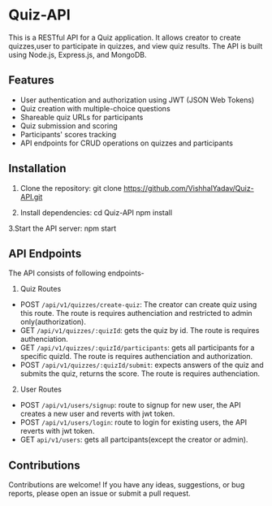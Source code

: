 # Quiz-API
This is a RESTful API for a Quiz application. It allows creator to create quizzes,user to participate in quizzes, and view quiz results. The API is built using Node.js, Express.js, and MongoDB.

## Features
- User authentication and authorization using JWT (JSON Web Tokens)
- Quiz creation with multiple-choice questions
- Shareable quiz URLs for participants
- Quiz submission and scoring
- Participants' scores tracking
- API endpoints for CRUD operations on quizzes and participants

## Installation

1. Clone the repository:
   git clone https://github.com/VishhalYadav/Quiz-API.git
   
2. Install dependencies:
   cd Quiz-API
   npm install
   
3.Start the API server:
  npm start


## API Endpoints
The API consists of following endpoints-
1. Quiz Routes
- POST `/api/v1/quizzes/create-quiz`: The creator can create quiz using this route. The route is requires authenciation and restricted to admin only(authorization).
- GET `/api/v1/quizzes/:quizId`: gets the quiz by id. The route is requires authenciation.
- GET `/api/v1/quizzes/:quizId/participants`: gets all participants for a specific quizId. The route is requires authenciation and authorization.
- POST `/api/v1/quizzes/:quizId/submit`: expects answers of the quiz and submits the quiz, returns the score. The route is requires authenciation.

2. User Routes
- POST `/api/v1/users/signup`: route to signup for new user, the API creates a new user and reverts with jwt token.
- POST `/api/v1/users/login`: route to login for existing users, the API reverts with jwt token.
- GET `api/v1/users`: gets all partcipants(except the creator or admin).

## Contributions
Contributions are welcome! If you have any ideas, suggestions, or bug reports, please open an issue or submit a pull request.



   
